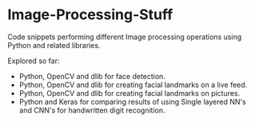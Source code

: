 # Image-Processing-Stuff
Code snippets performing different Image processing operations using Python and related libraries.

Explored so far:
- Python, OpenCV and dlib for face detection.
- Python, OpenCV and dlib for creating facial landmarks on a live feed.
- Python, OpenCV and dlib for creating facial landmarks on pictures.
- Python and Keras for comparing results of using Single layered NN's and CNN's for handwritten digit recognition.
